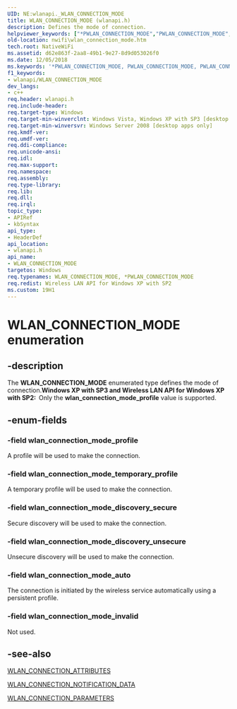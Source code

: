```yaml
---
UID: NE:wlanapi._WLAN_CONNECTION_MODE
title: WLAN_CONNECTION_MODE (wlanapi.h)
description: Defines the mode of connection.helpviewer_keywords: ["*PWLAN_CONNECTION_MODE","PWLAN_CONNECTION_MODE","PWLAN_CONNECTION_MODE enumeration pointer [NativeWIFI]","WLAN_CONNECTION_MODE","WLAN_CONNECTION_MODE enumeration [NativeWIFI]","nwifi.wlan_connection_mode","wlan_connection_mode_auto","wlan_connection_mode_discovery_secure","wlan_connection_mode_discovery_unsecure","wlan_connection_mode_invalid","wlan_connection_mode_profile","wlan_connection_mode_temporary_profile","wlanapi/PWLAN_CONNECTION_MODE","wlanapi/WLAN_CONNECTION_MODE","wlanapi/wlan_connection_mode_auto","wlanapi/wlan_connection_mode_discovery_secure","wlanapi/wlan_connection_mode_discovery_unsecure","wlanapi/wlan_connection_mode_invalid","wlanapi/wlan_connection_mode_profile","wlanapi/wlan_connection_mode_temporary_profile"]
old-location: nwifi\wlan_connection_mode.htm
tech.root: NativeWiFi
ms.assetid: d62e863f-2aa8-49b1-9e27-8d9d053026f0
ms.date: 12/05/2018
ms.keywords: '*PWLAN_CONNECTION_MODE, PWLAN_CONNECTION_MODE, PWLAN_CONNECTION_MODE enumeration pointer [NativeWIFI], WLAN_CONNECTION_MODE, WLAN_CONNECTION_MODE enumeration [NativeWIFI], nwifi.wlan_connection_mode, wlan_connection_mode_auto, wlan_connection_mode_discovery_secure, wlan_connection_mode_discovery_unsecure, wlan_connection_mode_invalid, wlan_connection_mode_profile, wlan_connection_mode_temporary_profile, wlanapi/PWLAN_CONNECTION_MODE, wlanapi/WLAN_CONNECTION_MODE, wlanapi/wlan_connection_mode_auto, wlanapi/wlan_connection_mode_discovery_secure, wlanapi/wlan_connection_mode_discovery_unsecure, wlanapi/wlan_connection_mode_invalid, wlanapi/wlan_connection_mode_profile, wlanapi/wlan_connection_mode_temporary_profile'
f1_keywords:
- wlanapi/WLAN_CONNECTION_MODE
dev_langs:
- c++
req.header: wlanapi.h
req.include-header: 
req.target-type: Windows
req.target-min-winverclnt: Windows Vista, Windows XP with SP3 [desktop apps only]
req.target-min-winversvr: Windows Server 2008 [desktop apps only]
req.kmdf-ver: 
req.umdf-ver: 
req.ddi-compliance: 
req.unicode-ansi: 
req.idl: 
req.max-support: 
req.namespace: 
req.assembly: 
req.type-library: 
req.lib: 
req.dll: 
req.irql: 
topic_type:
- APIRef
- kbSyntax
api_type:
- HeaderDef
api_location:
- wlanapi.h
api_name:
- WLAN_CONNECTION_MODE
targetos: Windows
req.typenames: WLAN_CONNECTION_MODE, *PWLAN_CONNECTION_MODE
req.redist: Wireless LAN API for Windows XP with SP2
ms.custom: 19H1
---
```


# WLAN_CONNECTION_MODE enumeration


## -description


The <b>WLAN_CONNECTION_MODE</b> enumerated type defines the mode of connection.<b>Windows XP with SP3 and Wireless LAN API for Windows XP with SP2:  </b>Only the <b>wlan_connection_mode_profile</b>  value is supported.




## -enum-fields




### -field wlan_connection_mode_profile

A profile will be used to make the connection.


### -field wlan_connection_mode_temporary_profile

A temporary profile will be used to make the connection.


### -field wlan_connection_mode_discovery_secure

Secure discovery will be used to make the connection.


### -field wlan_connection_mode_discovery_unsecure

Unsecure discovery will be used to make the connection.


### -field wlan_connection_mode_auto

The connection is initiated by the wireless service automatically using a persistent profile. 


### -field wlan_connection_mode_invalid

Not used.


## -see-also




<a href="https://docs.microsoft.com/windows/desktop/api/wlanapi/ns-wlanapi-wlan_connection_attributes">WLAN_CONNECTION_ATTRIBUTES</a>



<a href="https://docs.microsoft.com/windows/desktop/api/wlanapi/ns-wlanapi-wlan_connection_notification_data">WLAN_CONNECTION_NOTIFICATION_DATA</a>



<a href="https://docs.microsoft.com/windows/desktop/api/wlanapi/ns-wlanapi-wlan_connection_parameters">WLAN_CONNECTION_PARAMETERS</a>
 

 

